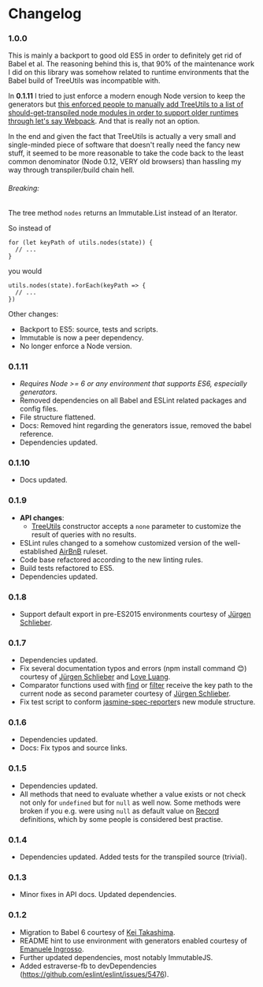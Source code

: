 # Changelog

### 1.0.0

This is mainly a backport to good old ES5 in order to definitely get rid of Babel et al. The reasoning behind this is, that 90% of the maintenance work I did on this library was somehow related to runtime environments that the Babel build of TreeUtils was incompatible with.

In **0.1.11** I tried to just enforce a modern enough Node version to keep the generators but [this enforced people to manually add TreeUtils to a list of should-get-transpiled node modules in order to support older runtimes through let's say Webpack](https://github.com/lukasbuenger/immutable-treeutils/issues/9). And that is really not an option.

In the end and given the fact that TreeUtils is actually a very small and single-minded piece of software that doesn't really need the fancy new stuff, it seemed to be more reasonable to take the code back to the least common denominator (Node 0.12, VERY old browsers) than hassling my way through transpiler/build chain hell.


###### Breaking:

The tree method `nodes` returns an Immutable.List instead of an Iterator.

So instead of
```
for (let keyPath of utils.nodes(state)) {
  // ...
}
```
you would
```
utils.nodes(state).forEach(keyPath => {
  // ...
})
```

Other changes:
- Backport to ES5: source, tests and scripts.
- Immutable is now a peer dependency.
- No longer enforce a Node version.

### 0.1.11
- *Requires Node >= 6 or any environment that supports ES6, especially generators.*
- Removed dependencies on all Babel and ESLint related packages and config files.
- File structure flattened.
- Docs: Removed hint regarding the generators issue, removed the babel reference.
- Dependencies updated.




### 0.1.10
- Docs updated.

### 0.1.9
- **API changes**:
	- [TreeUtils](#TreeUtils) constructor accepts a `none` parameter to customize the result of queries with no results.
- ESLint rules changed to a somehow customized version of the well-established [AirBnB](https://github.com/airbnb/javascript) ruleset.
- Code base refactored according to the new linting rules.
- Build tests refactored to ES5.
- Dependencies updated.

### 0.1.8
- Support default export in pre-ES2015 environments courtesy of [Jürgen Schlieber](https://github.com/jschlieber).

### 0.1.7

- Dependencies updated.
- Fix several documentation typos and errors (npm install command :blush:) courtesy of [Jürgen Schlieber](https://github.com/jschlieber) and [Love Luang](https://github.com/luangch).
- Comparator functions used with [find](#TreeUtils-find) or [filter](#TreeUtils-filter) receive the key path to the current node as second parameter courtesy of [Jürgen Schlieber](https://github.com/jschlieber).
- Fix test script to conform [jasmine-spec-reporter](https://github.com/bcaudan/jasmine-spec-reporter/)s new module structure.

### 0.1.6

- Dependencies updated.
- Docs: Fix typos and source links.

### 0.1.5

- Dependencies updated.
- All methods that need to evaluate whether a value exists or not check not only for `undefined` but for `null` as well now. Some methods were broken if you e.g. were using `null` as default value on [Record](http://facebook.github.io/immutable-js/docs/#/Record) definitions, which by some people is considered best practise.

### 0.1.4

- Dependencies updated. Added tests for the transpiled source (trivial).

### 0.1.3

- Minor fixes in API docs. Updated dependencies.

### 0.1.2

- Migration to Babel 6 courtesy of [Kei Takashima](https://github.com/keit).
- README hint to use environment with generators enabled courtesy of [Emanuele Ingrosso](https://github.com/ingro).
- Further updated dependencies, most notably ImmutableJS.
- Added estraverse-fb to devDependencies (https://github.com/eslint/eslint/issues/5476).
